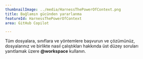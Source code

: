 ```yaml
---
thumbnailImage: ../media/HarnessThePowerOfContext.png
title: Bağlamın gücünden yararlanma
featureId: HarnessThePowerOfContext
area: GitHub Copilot

---
```



Tüm dosyalara, sınıflara ve yöntemlere başvurun ve çözümünüz, dosyalarınız ve birlikte nasıl çalıştıkları hakkında üst düzey soruları yanıtlamak üzere **@workspace** kullanın.

